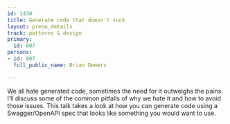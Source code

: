 ```yaml
---
id: 1430
title: Generate code that doesn't suck
layout: preso_details
track: patterns & design
primary:
  id: 807
persons:
- id: 807
  full_public_name: Brian Demers

---
```

We all hate generated code, sometimes the need for it outweighs the pains. I’ll discuss some of the common pitfalls of why we hate it and how to avoid those issues. This talk takes a look at how you can generate code using a Swagger/OpenAPI spec that looks like something you would want to use.